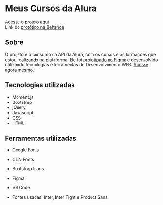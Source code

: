 # Meus Cursos da Alura

Acesse o [projeto aqui](https://gabrieszin.github.io/my-courses-alura/) <br>
Link do [protótipo na Behance](https://www.behance.net/gallery/170603001/Consumindo-a-API-da-Alura)

## Sobre

O projeto é o consumo da API da Alura, com os cursos e as formações que estou realizando na plataforma. Ele foi [prototipado no Figma](https://www.figma.com/file/D9ehVxJxQAYgbUWXeH3nn0/Cursos-Alura?type=design&node-id=0-1) e desenvolvido utilizando tecnologias e ferramentas de Desenvolvimento WEB. [Acesse agora mesmo.](https://gabrieszin.github.io/my-courses-alura/)

## Tecnologias utilizadas

- Moment.js
- Bootstrap
- jQuery
- Javascript
- CSS
- HTML

## Ferramentas utilizadas

- Google Fonts
- CDN Fonts
- Bootstrap Icons
- Figma
- VS Code

- Fontes usadas: Inter, Inter Tight e Product Sans